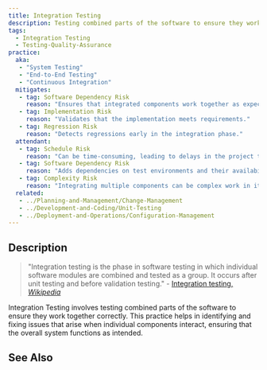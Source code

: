 ```yaml
---
title: Integration Testing
description: Testing combined parts of the software to ensure they work together.
tags: 
  - Integration Testing
  - Testing-Quality-Assurance
practice:
  aka: 
   - "System Testing"
   - "End-to-End Testing"
   - "Continuous Integration"
  mitigates:
   - tag: Software Dependency Risk
     reason: "Ensures that integrated components work together as expected."
   - tag: Implementation Risk
     reason: "Validates that the implementation meets requirements."
   - tag: Regression Risk
     reason: "Detects regressions early in the integration phase."
  attendant:
   - tag: Schedule Risk
     reason: "Can be time-consuming, leading to delays in the project timeline."
   - tag: Software Dependency Risk
     reason: "Adds dependencies on test environments and their availability."
   - tag: Complexity Risk
     reason: "Integrating multiple components can be complex work in itself."
  related:
   - ../Planning-and-Management/Change-Management
   - ../Development-and-Coding/Unit-Testing
   - ../Deployment-and-Operations/Configuration-Management
---
```


<PracticeIntro details={frontMatter} /> 

## Description

> "Integration testing is the phase in software testing in which individual software modules are combined and tested as a group. It occurs after unit testing and before validation testing." - [Integration testing, _Wikipedia_](https://en.wikipedia.org/wiki/Integration_testing)

Integration Testing involves testing combined parts of the software to ensure they work together correctly. This practice helps in identifying and fixing issues that arise when individual components interact, ensuring that the overall system functions as intended.

## See Also

<TagList tag="Integration Testing" />
